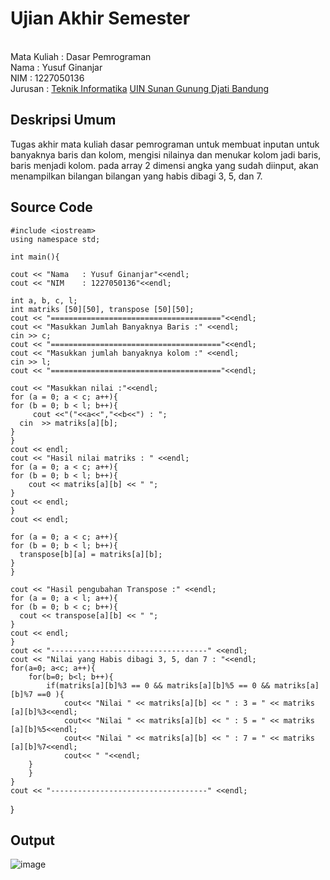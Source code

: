 # Ujian Akhir Semester
<br>Mata Kuliah   : Dasar Pemrograman
<br>Nama           : Yusuf Ginanjar
<br>NIM            : 1227050136
<br>Jurusan        : [Teknik Informatika](http://if.uinsgd.ac.id/) [UIN Sunan Gunung Djati Bandung](https://uinsgd.ac.id/)

## Deskripsi Umum
Tugas akhir mata kuliah dasar pemrograman untuk membuat inputan untuk banyaknya baris dan kolom,
mengisi nilainya dan menukar kolom jadi baris, baris menjadi kolom. pada array 2 dimensi angka yang
sudah diinput, akan menampilkan bilangan bilangan yang habis dibagi 3, 5, dan 7.

## Source Code
    #include <iostream>
    using namespace std;

    int main(){
	
    cout << "Nama 	: Yusuf Ginanjar"<<endl;
    cout << "NIM	: 1227050136"<<endl;

	int a, b, c, l;
	int matriks [50][50], transpose [50][50];
	cout << "======================================"<<endl;
	cout << "Masukkan Jumlah Banyaknya Baris :" <<endl;
	cin >> c;
	cout << "======================================"<<endl;
	cout << "Masukkan jumlah banyaknya kolom :" <<endl;
	cin >> l;
	cout << "======================================"<<endl;
	
	cout << "Masukkan nilai :"<<endl;
	for (a = 0; a < c; a++){
    for (b = 0; b < l; b++){
    	 cout <<"("<<a<<","<<b<<") : ";
      cin  >> matriks[a][b];
    }
    }
    cout << endl;
    cout << "Hasil nilai matriks : " <<endl;
    for (a = 0; a < c; a++){
    for (b = 0; b < l; b++){
    	cout << matriks[a][b] << " ";
    }
    cout << endl;
    }
    cout << endl;

    for (a = 0; a < c; a++){
    for (b = 0; b < l; b++){
      transpose[b][a] = matriks[a][b];
    }
    }
  
    cout << "Hasil pengubahan Transpose :" <<endl;
    for (a = 0; a < l; a++){
    for (b = 0; b < c; b++){
      cout << transpose[a][b] << " ";
    }
    cout << endl;
    }
    cout << "-----------------------------------" <<endl;
	cout << "Nilai yang Habis dibagi 3, 5, dan 7 : "<<endl;
	for(a=0; a<c; a++){
		for(b=0; b<l; b++){
			if(matriks[a][b]%3 == 0 && matriks[a][b]%5 == 0 && matriks[a][b]%7 ==0 ){
				cout<< "Nilai " << matriks[a][b] << " : 3 = " << matriks [a][b]%3<<endl;
				cout<< "Nilai " << matriks[a][b] << " : 5 = " << matriks [a][b]%5<<endl;
				cout<< "Nilai " << matriks[a][b] << " : 7 = " << matriks [a][b]%7<<endl;
				cout<< " "<<endl;
		}
		}
	}	
	cout << "-----------------------------------" <<endl;
}

## Output 
  ![image](https://user-images.githubusercontent.com/119514056/209346456-79e2efc4-53cb-4c28-929e-3f459b52ea86.png)
